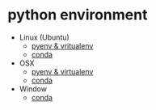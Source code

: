 # python environment

- Linux (Ubuntu)
  - [pyenv & vritualenv](python_environment/linux_pyenv_virtualenv.md)
  - [conda](python_environment/linux_conda.md)
- OSX
  - [pyenv & virtualenv](python_environment/osx_pyenv_virtualenv.md)
  - [conda](python_environment/osx_conda.md)
- Window
  - [conda](python_environment/window_conda.md)
